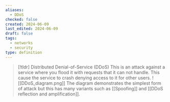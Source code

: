 ```yaml
---
aliases:
  - DDoS
checked: false
created: 2024-06-09
last_edited: 2024-06-09
draft: false
tags:
  - networks
  - security
type: definition
---
```

>[!tldr] Distributed Denial-of-Service (DDoS)
>This is an attack against a service where you flood it with requests that it can not handle. This cause the service to crash denying access to it for other users. 
>![[DDoS_diagram.png]]
>The diagram demonstrates the simplest form of attack but this has many variants such as [[Spoofing]] and [[DDoS reflection and amplification]].

